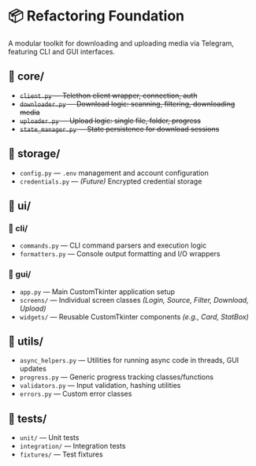 # 📦 Refactoring Foundation

A modular toolkit for downloading and uploading media via Telegram, featuring CLI and GUI interfaces.

## 📁 core/
- ~~`client.py` — Telethon client wrapper, connection, auth~~
- ~~`downloader.py` — Download logic: scanning, filtering, downloading media~~
- ~~`uploader.py` — Upload logic: single file, folder, progress~~
- ~~`state_manager.py` — State persistence for download sessions~~

## 📁 storage/
- `config.py` — `.env` management and account configuration
- `credentials.py` — *(Future)* Encrypted credential storage

## 📁 ui/
### 📁 cli/
- `commands.py` — CLI command parsers and execution logic
- `formatters.py` — Console output formatting and I/O wrappers

### 📁 gui/
- `app.py` — Main CustomTkinter application setup
- `screens/` — Individual screen classes *(Login, Source, Filter, Download, Upload)*
- `widgets/` — Reusable CustomTkinter components *(e.g., Card, StatBox)*

## 📁 utils/
- `async_helpers.py` — Utilities for running async code in threads, GUI updates
- `progress.py` — Generic progress tracking classes/functions
- `validators.py` — Input validation, hashing utilities
- `errors.py` — Custom error classes

## 📁 tests/
- `unit/` — Unit tests
- `integration/` — Integration tests
- `fixtures/` — Test fixtures
